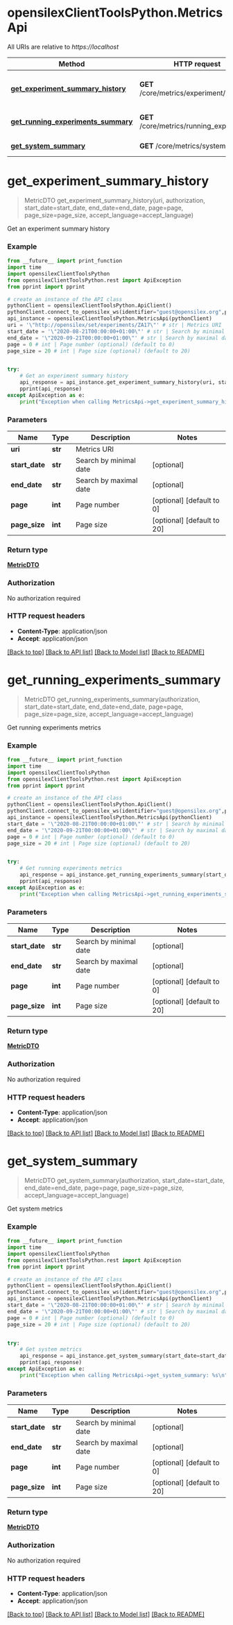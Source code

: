 # opensilexClientToolsPython.MetricsApi

All URIs are relative to *https://localhost*

Method | HTTP request | Description
------------- | ------------- | -------------
[**get_experiment_summary_history**](MetricsApi.md#get_experiment_summary_history) | **GET** /core/metrics/experiment/{uri} | Get an experiment summary history
[**get_running_experiments_summary**](MetricsApi.md#get_running_experiments_summary) | **GET** /core/metrics/running_experiments | Get running experiments metrics
[**get_system_summary**](MetricsApi.md#get_system_summary) | **GET** /core/metrics/system | Get system metrics


# **get_experiment_summary_history**
> MetricDTO get_experiment_summary_history(uri, authorization, start_date=start_date, end_date=end_date, page=page, page_size=page_size, accept_language=accept_language)

Get an experiment summary history



### Example
```python
from __future__ import print_function
import time
import opensilexClientToolsPython
from opensilexClientToolsPython.rest import ApiException
from pprint import pprint

# create an instance of the API class
pythonClient = opensilexClientToolsPython.ApiClient()
pythonClient.connect_to_opensilex_ws(identifier="guest@opensilex.org",password="guest",host="https://localhost")
api_instance = opensilexClientToolsPython.MetricsApi(pythonClient)
uri = '\"http://opensilex/set/experiments/ZA17\"' # str | Metrics URI
start_date = '\"2020-08-21T00:00:00+01:00\"' # str | Search by minimal date (optional)
end_date = '\"2020-09-21T00:00:00+01:00\"' # str | Search by maximal date (optional)
page = 0 # int | Page number (optional) (default to 0)
page_size = 20 # int | Page size (optional) (default to 20)


try:
    # Get an experiment summary history
    api_response = api_instance.get_experiment_summary_history(uri, start_date=start_date, end_date=end_date, page=page, page_size=page_size, )
    pprint(api_response)
except ApiException as e:
    print("Exception when calling MetricsApi->get_experiment_summary_history: %s\n" % e)
```

### Parameters

Name | Type | Description  | Notes
------------- | ------------- | ------------- | -------------
 **uri** | **str**| Metrics URI | 
 **start_date** | **str**| Search by minimal date | [optional] 
 **end_date** | **str**| Search by maximal date | [optional] 
 **page** | **int**| Page number | [optional] [default to 0]
 **page_size** | **int**| Page size | [optional] [default to 20]


### Return type

[**MetricDTO**](MetricDTO.md)

### Authorization

No authorization required

### HTTP request headers

 - **Content-Type**: application/json
 - **Accept**: application/json

[[Back to top]](#) [[Back to API list]](../README.md#documentation-for-api-endpoints) [[Back to Model list]](../README.md#documentation-for-models) [[Back to README]](../README.md)

# **get_running_experiments_summary**
> MetricDTO get_running_experiments_summary(authorization, start_date=start_date, end_date=end_date, page=page, page_size=page_size, accept_language=accept_language)

Get running experiments metrics



### Example
```python
from __future__ import print_function
import time
import opensilexClientToolsPython
from opensilexClientToolsPython.rest import ApiException
from pprint import pprint

# create an instance of the API class
pythonClient = opensilexClientToolsPython.ApiClient()
pythonClient.connect_to_opensilex_ws(identifier="guest@opensilex.org",password="guest",host="https://localhost")
api_instance = opensilexClientToolsPython.MetricsApi(pythonClient)
start_date = '\"2020-08-21T00:00:00+01:00\"' # str | Search by minimal date (optional)
end_date = '\"2020-09-21T00:00:00+01:00\"' # str | Search by maximal date (optional)
page = 0 # int | Page number (optional) (default to 0)
page_size = 20 # int | Page size (optional) (default to 20)


try:
    # Get running experiments metrics
    api_response = api_instance.get_running_experiments_summary(start_date=start_date, end_date=end_date, page=page, page_size=page_size, )
    pprint(api_response)
except ApiException as e:
    print("Exception when calling MetricsApi->get_running_experiments_summary: %s\n" % e)
```

### Parameters

Name | Type | Description  | Notes
------------- | ------------- | ------------- | -------------
 **start_date** | **str**| Search by minimal date | [optional] 
 **end_date** | **str**| Search by maximal date | [optional] 
 **page** | **int**| Page number | [optional] [default to 0]
 **page_size** | **int**| Page size | [optional] [default to 20]


### Return type

[**MetricDTO**](MetricDTO.md)

### Authorization

No authorization required

### HTTP request headers

 - **Content-Type**: application/json
 - **Accept**: application/json

[[Back to top]](#) [[Back to API list]](../README.md#documentation-for-api-endpoints) [[Back to Model list]](../README.md#documentation-for-models) [[Back to README]](../README.md)

# **get_system_summary**
> MetricDTO get_system_summary(authorization, start_date=start_date, end_date=end_date, page=page, page_size=page_size, accept_language=accept_language)

Get system metrics



### Example
```python
from __future__ import print_function
import time
import opensilexClientToolsPython
from opensilexClientToolsPython.rest import ApiException
from pprint import pprint

# create an instance of the API class
pythonClient = opensilexClientToolsPython.ApiClient()
pythonClient.connect_to_opensilex_ws(identifier="guest@opensilex.org",password="guest",host="https://localhost")
api_instance = opensilexClientToolsPython.MetricsApi(pythonClient)
start_date = '\"2020-08-21T00:00:00+01:00\"' # str | Search by minimal date (optional)
end_date = '\"2020-09-21T00:00:00+01:00\"' # str | Search by maximal date (optional)
page = 0 # int | Page number (optional) (default to 0)
page_size = 20 # int | Page size (optional) (default to 20)


try:
    # Get system metrics
    api_response = api_instance.get_system_summary(start_date=start_date, end_date=end_date, page=page, page_size=page_size, )
    pprint(api_response)
except ApiException as e:
    print("Exception when calling MetricsApi->get_system_summary: %s\n" % e)
```

### Parameters

Name | Type | Description  | Notes
------------- | ------------- | ------------- | -------------
 **start_date** | **str**| Search by minimal date | [optional] 
 **end_date** | **str**| Search by maximal date | [optional] 
 **page** | **int**| Page number | [optional] [default to 0]
 **page_size** | **int**| Page size | [optional] [default to 20]


### Return type

[**MetricDTO**](MetricDTO.md)

### Authorization

No authorization required

### HTTP request headers

 - **Content-Type**: application/json
 - **Accept**: application/json

[[Back to top]](#) [[Back to API list]](../README.md#documentation-for-api-endpoints) [[Back to Model list]](../README.md#documentation-for-models) [[Back to README]](../README.md)

